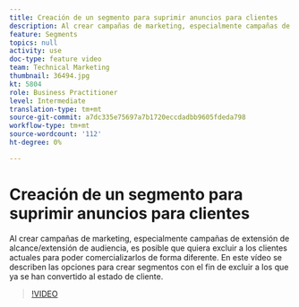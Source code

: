 ```yaml
---
title: Creación de un segmento para suprimir anuncios para clientes
description: Al crear campañas de marketing, especialmente campañas de extensión de alcance/extensión de audiencia, es posible que quiera excluir a los clientes actuales para poder comercializarlos de forma diferente. En este vídeo se describen las opciones para crear segmentos con el fin de excluir a los que ya se han convertido al estado de cliente.
feature: Segments
topics: null
activity: use
doc-type: feature video
team: Technical Marketing
thumbnail: 36494.jpg
kt: 5804
role: Business Practitioner
level: Intermediate
translation-type: tm+mt
source-git-commit: a7dc335e75697a7b1720eccdadbb9605fdeda798
workflow-type: tm+mt
source-wordcount: '112'
ht-degree: 0%

---
```



# Creación de un segmento para suprimir anuncios para clientes

Al crear campañas de marketing, especialmente campañas de extensión de alcance/extensión de audiencia, es posible que quiera excluir a los clientes actuales para poder comercializarlos de forma diferente. En este vídeo se describen las opciones para crear segmentos con el fin de excluir a los que ya se han convertido al estado de cliente.

>[!VIDEO](https://video.tv.adobe.com/v/36494/?quality=12&learn=on)
